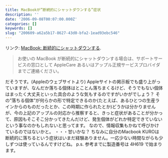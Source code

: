 ```yaml
---
title: MacBookが”断続的にシャットダウンする”症状
description: ''
date: '2006-09-08T00:07:00.000Z'
categories: []
keywords: []
slug: "200609-a62a5b17-8627-43d0-bfa2-1ead93ebc546"
---
```

リンク: [MacBook: 断続的にシャットダウンする](http://docs.info.apple.com/article.html?artnum=304308-ja "MacBook: 断続的にシャットダウンする").

> お使いの MacBook が断続的にシャットダウンする場合は、サポートサービスの窓口として AppleCare あるいはアップル正規サービスプロバイダまでご連絡ください。

だそうです。(Appleのウェブサイトより) Appleサイトの掲示板でも盛り上がっていますが、なんだか落ちる個体はとことん落ちまくるけど、そうでもない個体はまったく大丈夫といった具合のような気もするのですがいかがでしょう？ その”落ちる個体”が何らかの形で特定できるのか(たとえば、あるひとつの生産ラインからのものだったとか、この時期に作られたとか)どうかは分かりませんが、今の上記のアップルの対応から推察すると、きっと症状があることが分かって、原因もそこそこ分かってきたんだけど、発生個体がどれか特定できていないという事なのかもしれないと思ってます。 なので、情報収集もかねて呼びかけているのではないかと。 ・・・甘いかな？ ちなみに自分のMacbook KUROは断続的に落ちるという症状はいまだ経験ありません。一応少ない時間ながらも少しずつは使っているんですけどね。 p.s. 参考までに製造番号は 4H619 で始まります。